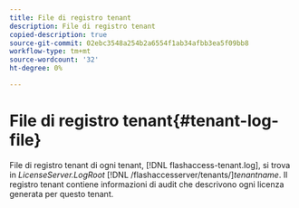 ```yaml
---
title: File di registro tenant
description: File di registro tenant
copied-description: true
source-git-commit: 02ebc3548a254b2a6554f1ab34afbb3ea5f09bb8
workflow-type: tm+mt
source-wordcount: '32'
ht-degree: 0%

---
```


# File di registro tenant{#tenant-log-file}

File di registro tenant di ogni tenant, [!DNL flashaccess-tenant.log], si trova in *LicenseServer.LogRoot* [!DNL /flashaccesserver/tenants/]*tenantname*. Il registro tenant contiene informazioni di audit che descrivono ogni licenza generata per questo tenant.
